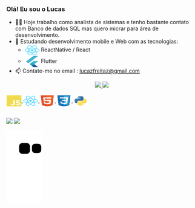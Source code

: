 ### Olá! Eu sou o Lucas 

- 👨‍🏭 Hoje trabalho como analista de sistemas e tenho bastante contato com Banco de dados SQL mas quero micrar para área de desenvolvimento.
- 🌱 Estudando desenvolvimento mobile e Web com as tecnologias:
    * <img align="center" alt="Lucas-React" height="30" width="40" src="https://raw.githubusercontent.com/devicons/devicon/master/icons/react/react-original.svg"> ReactNative /  React
    * <img align="center"  alt="Lucas-React" height="30" width="40" src="https://github.com/devicons/devicon/blob/master/icons/flutter/flutter-original.svg" width="15"/> Flutter
- 📫 Contate-me no email : lucazfreitaz@gmail.com

<div align="center">
  <a href="https://github.com/lucazfreitaz">
  <img height="180em" src="https://github-readme-stats.vercel.app/api?username=lucazfreitaz&show_icons=true&theme=tokyonight&include_all_commits=true&count_private=true"/>
  <img height="180em" src="https://github-readme-stats.vercel.app/api/top-langs/?username=lucazfreitaz&layout=compact&langs_count=7&theme=tokyonight"/>
</div>
  
<div style="display: inline_block"><br>
  <img align="center" alt="Rafa-Js" height="30" width="40" src="https://raw.githubusercontent.com/devicons/devicon/master/icons/javascript/javascript-plain.svg">
  <img align="center" alt="Rafa-React" height="30" width="40" src="https://raw.githubusercontent.com/devicons/devicon/master/icons/react/react-original.svg">
  <img align="center" alt="Rafa-HTML" height="30" width="40" src="https://raw.githubusercontent.com/devicons/devicon/master/icons/html5/html5-original.svg">
  <img align="center" alt="Rafa-CSS" height="30" width="40" src="https://raw.githubusercontent.com/devicons/devicon/master/icons/css3/css3-original.svg">
  <img align="center" alt="Rafa-Python" height="30" width="40" src="https://raw.githubusercontent.com/devicons/devicon/master/icons/python/python-original.svg">
</div>
  
  ##
  
 <div> 
  <a href = "mailto:lucazfreitaz@gmai.com"><img src="https://img.shields.io/badge/-Gmail-%23333?style=for-the-badge&logo=gmail&logoColor=white" target="_blank"></a>
  <a href="https://www.linkedin.com/in/lucasfreitaz/" target="_blank"><img src="https://img.shields.io/badge/-LinkedIn-%230077B5?style=for-the-badge&logo=linkedin&logoColor=white" target="_blank"></a> 
  </div>
   
   ![Snake animation](https://github.com/lucazfreitaz/lucazfreitaz/blob/output/github-contribution-grid-snake.svg)
